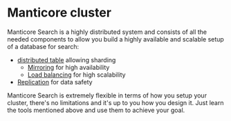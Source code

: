 # Manticore cluster

Manticore Search is a highly distributed system and consists of all the needed components to allow you build a highly available and scalable setup of a database for search: 
* [distributed table](../Creating_a_table/Creating_a_distributed_table/Creating_a_distributed_table.md) allowing sharding
  * [Mirroring](../Creating_a_cluster/Remote_nodes/Mirroring.md) for high availability
  * [Load balancing](../Creating_a_cluster/Remote_nodes/Load_balancing.md) for high scalability
* [Replication](../Creating_a_cluster/Setting_up_replication/Setting_up_replication.md) for data safety

Manticore Search is extremely flexible in terms of how you setup your cluster, there's no limitations and it's up to you how you design it. Just learn the tools mentioned above and use them to achieve your goal.
